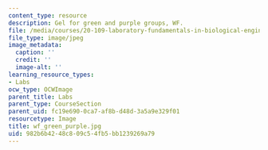```yaml
---
content_type: resource
description: Gel for green and purple groups, WF.
file: /media/courses/20-109-laboratory-fundamentals-in-biological-engineering-fall-2007/982b6b4248c809c54fb5bb1239269a79_wf_green_purple.jpg
file_type: image/jpeg
image_metadata:
  caption: ''
  credit: ''
  image-alt: ''
learning_resource_types:
- Labs
ocw_type: OCWImage
parent_title: Labs
parent_type: CourseSection
parent_uid: fc19e690-0ca7-af8b-d48d-3a5a9e329f01
resourcetype: Image
title: wf_green_purple.jpg
uid: 982b6b42-48c8-09c5-4fb5-bb1239269a79
---
```

